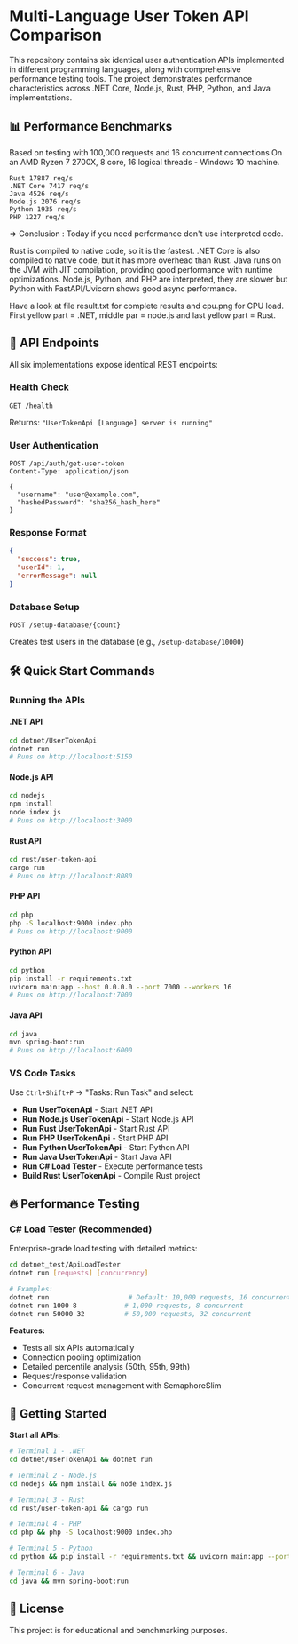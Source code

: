 # Multi-Language User Token API Comparison

This repository contains six identical user authentication APIs implemented in different programming languages, along with comprehensive performance testing tools. The project demonstrates performance characteristics across .NET Core, Node.js, Rust, PHP, Python, and Java implementations.

## 📊 Performance Benchmarks

Based on testing with 100,000 requests and 16 concurrent connections
On an AMD Ryzen 7 2700X, 8 core, 16 logical threads - Windows 10 machine.

```
Rust 17887 req/s
.NET Core 7417 req/s
Java 4526 req/s
Node.js 2076 req/s
Python 1935 req/s
PHP 1227 req/s
```

=> Conclusion : Today if you need performance don't use interpreted code.

Rust is compiled to native code, so it is the fastest.
.NET Core is also compiled to native code, but it has more overhead than Rust.
Java runs on the JVM with JIT compilation, providing good performance with runtime optimizations.
Node.js, Python, and PHP are interpreted, they are slower but Python with FastAPI/Uvicorn shows good async performance.

Have a look at file result.txt for complete results and cpu.png for CPU load. First yellow part = .NET, middle par = node.js and last yellow part = Rust.

## 📡 API Endpoints

All six implementations expose identical REST endpoints:

### Health Check
```http
GET /health
```
Returns: `"UserTokenApi [Language] server is running"`

### User Authentication
```http
POST /api/auth/get-user-token
Content-Type: application/json

{
  "username": "user@example.com",
  "hashedPassword": "sha256_hash_here"
}
```

### Response Format
```json
{
  "success": true,
  "userId": 1,
  "errorMessage": null
}
```

### Database Setup
```http
POST /setup-database/{count}
```
Creates test users in the database (e.g., `/setup-database/10000`)

## 🛠️ Quick Start Commands

### Running the APIs

#### .NET API
```bash
cd dotnet/UserTokenApi
dotnet run
# Runs on http://localhost:5150
```

#### Node.js API
```bash
cd nodejs
npm install
node index.js
# Runs on http://localhost:3000
```

#### Rust API
```bash
cd rust/user-token-api
cargo run
# Runs on http://localhost:8080
```

#### PHP API
```bash
cd php
php -S localhost:9000 index.php
# Runs on http://localhost:9000
```

#### Python API
```bash
cd python
pip install -r requirements.txt
uvicorn main:app --host 0.0.0.0 --port 7000 --workers 16 
# Runs on http://localhost:7000
```

#### Java API
```bash
cd java
mvn spring-boot:run
# Runs on http://localhost:6000
```

### VS Code Tasks
Use `Ctrl+Shift+P` → "Tasks: Run Task" and select:
- **Run UserTokenApi** - Start .NET API
- **Run Node.js UserTokenApi** - Start Node.js API  
- **Run Rust UserTokenApi** - Start Rust API
- **Run PHP UserTokenApi** - Start PHP API
- **Run Python UserTokenApi** - Start Python API
- **Run Java UserTokenApi** - Start Java API
- **Run C# Load Tester** - Execute performance tests
- **Build Rust UserTokenApi** - Compile Rust project

## 🔥 Performance Testing

### C# Load Tester (Recommended)
Enterprise-grade load testing with detailed metrics:

```bash
cd dotnet_test/ApiLoadTester
dotnet run [requests] [concurrency]

# Examples:
dotnet run                    # Default: 10,000 requests, 16 concurrent
dotnet run 1000 8            # 1,000 requests, 8 concurrent
dotnet run 50000 32          # 50,000 requests, 32 concurrent
```

**Features:**
- Tests all six APIs automatically
- Connection pooling optimization
- Detailed percentile analysis (50th, 95th, 99th)
- Request/response validation
- Concurrent request management with SemaphoreSlim

## 🚦 Getting Started

**Start all APIs:**
   ```bash
   # Terminal 1 - .NET
   cd dotnet/UserTokenApi && dotnet run
   
   # Terminal 2 - Node.js  
   cd nodejs && npm install && node index.js
   
   # Terminal 3 - Rust
   cd rust/user-token-api && cargo run
   
   # Terminal 4 - PHP
   cd php && php -S localhost:9000 index.php
   
   # Terminal 5 - Python
   cd python && pip install -r requirements.txt && uvicorn main:app --port 7000 --workers 16
   
   # Terminal 6 - Java
   cd java && mvn spring-boot:run
   ```

## 📝 License

This project is for educational and benchmarking purposes.
